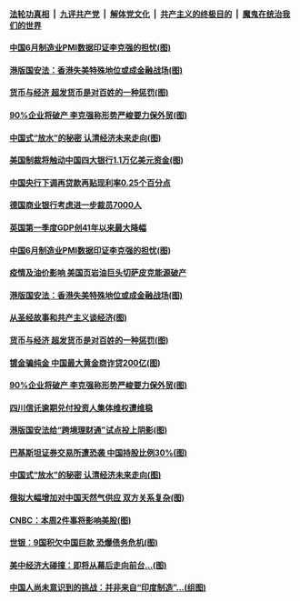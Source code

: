 ####  [法轮功真相](../../../../basic/blob/master/README.md?t=07012102) &nbsp;|&nbsp; [九评共产党](../../../../9ping.md/blob/master/README.md?t=07012102) &nbsp;|&nbsp; [解体党文化](../../../../jtdwh.md/blob/master/README.md?t=07012102)  &nbsp;|&nbsp; [共产主义的终极目的](../../../../gczydzjmd.md/blob/master/README.md?t=07012102) &nbsp;|&nbsp; [魔鬼在统治我们的世界](../../../../mgztzwmdsj.md/blob/master/README.md?t=07012102) 


#### [中国6月制造业PMI数据印证李克强的担忧(图)](../pages/p5/938245.md?t=07012102) 

#### [港版国安法：香港失美特殊地位或成金融战场(图)](../pages/p5/938230.md?t=07012102) 

#### [货币与经济 超发货币是对百姓的一种惩罚(图)](../pages/p5/938130.md?t=07012102) 

#### [90%企业将破产 李克强称形势严峻要力保外贸(图)](../pages/p5/938142.md?t=07012102) 

#### [中国式“放水”的秘密 认清经济未来走向(图)](../pages/p5/938113.md?t=07012102) 

#### [美国制裁将触动中国四大银行1.1万亿美元资金(图)](../pages/p5/938247.md?t=07012102) 

#### [中国央行下调再贷款再贴现利率0.25个百分点](../pages/p5/938264.md?t=07012102) 

#### [德国商业银行考虑进一步裁员7000人](../pages/p5/938262.md?t=07012102) 

#### [英国第一季度GDP创41年以来最大降幅](../pages/p5/938261.md?t=07012102) 

#### [中国6月制造业PMI数据印证李克强的担忧(图)](../pages/p5/938245.md?t=07012102) 

#### [疫情及油价影响 美国页岩油巨头切萨皮克能源破产](../pages/p5/938232.md?t=07012102) 

#### [港版国安法：香港失美特殊地位或成金融战场(图)](../pages/p5/938230.md?t=07012102) 

#### [从圣经故事和共产主义谈经济(图)](../pages/p5/938133.md?t=07012102) 

#### [货币与经济 超发货币是对百姓的一种惩罚(图)](../pages/p5/938130.md?t=07012102) 

#### [镀金骗纯金 中国最大黄金商诈贷200亿(图)](../pages/p5/938160.md?t=07012102) 

#### [90%企业将破产 李克强称形势严峻要力保外贸(图)](../pages/p5/938142.md?t=07012102) 

#### [四川信讬逾期兑付投资人集体维权遭维稳](../pages/p5/938159.md?t=07012102) 

#### [港版国安法给“跨境理财通”试点投上阴影(图)](../pages/p5/938156.md?t=07012102) 

#### [巴基斯坦证券交易所遭恐袭 中国持股比例30%(图)](../pages/p5/938118.md?t=07012102) 

#### [中国式“放水”的秘密 认清经济未来走向(图)](../pages/p5/938113.md?t=07012102) 

#### [俄拟大幅增加对中国天然气供应 双方关系复杂(图)](../pages/p5/938110.md?t=07012102) 

#### [CNBC：本周2件事将影响美股(图)](../pages/p5/938078.md?t=07012102) 

#### [世银︰9国积欠中国巨款 恐爆债务危机(图)](../pages/p5/938074.md?t=07012102) 

#### [美中经济大碰撞：即将从幕后走向前台…(图)](../pages/p5/938024.md?t=07012102) 

#### [中国人尚未意识到的挑战：并非来自“印度制造”…(组图)](../pages/p5/938013.md?t=07012102) 


